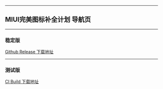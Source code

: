
---

## MIUI完美图标补全计划 导航页

---

### 稳定版 

[Github Release 下载地址](https://github.com/pzcn/MIUI-Adapted-Icons-Complement-Project/releases/latest)

---

### 测试版

[CI Build 下载地址](https://miui.netlify.app/ci.html)